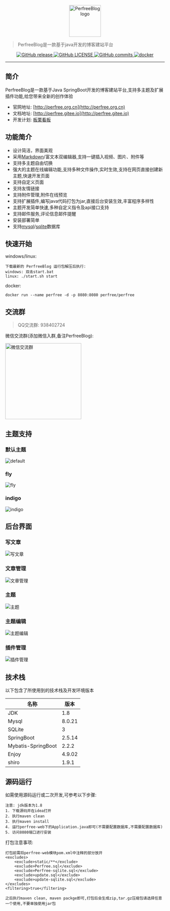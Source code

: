 <p align="center">
    <a href="http://perfree.org.cn" target="_blank" rel="noopener noreferrer">
        <img width="100" src="/screenshot/logo.png" alt="PerfreeBlog logo" />
    </a>
</p>

> PerfreeBlog是一款基于java开发的博客建站平台

<p align="center">
    <a href="https://github.com/perfree/PerfreeBlog/releases">
        <img alt="GitHub release" src="https://badgen.net/github/release/perfree/PerfreeBlog" />
    </a>
    <a href="https://github.com/perfree/PerfreeBlog/blob/master/LICENSE">
        <img alt="GitHub LICENSE" src="https://badgen.net/github/license/perfree/PerfreeBlog" />
    </a>
    <a href="https://github.com/perfree/PerfreeBlog/commits/master">
        <img alt="GitHub commits" src="https://badgen.net/github/commits/perfree/PerfreeBlog" />
    </a>
    <a href="https://registry.hub.docker.com/repository/docker/perfree/perfree">
        <img alt="docker" src="https://badgen.net/docker/pulls/perfree/perfree" />
    </a>
</p>

------------------------------

## 简介
PerfreeBlog是一款基于Java SpringBoot开发的博客建站平台,支持多主题及扩展插件功能,给您带来全新的创作体验

* 官网地址: [http://perfree.org.cn](http://perfree.org.cn)
* 文档地址: [http://perfree.gitee.io](http://perfree.gitee.io)
* 开发计划: [板栗看板](https://web.banlikanban.com/kanban/6193a5656f6f640fbe2d08e4)


## 功能简介
* 设计简洁，界面美观
* 采用[Markdown](https://www.markdownguide.org/)/富文本双编辑器,支持一键插入视频、图片、附件等
* 支持多主题自由切换
* 强大的主题在线编辑功能,支持多种文件操作,实时生效,支持在网页直接创建新主题,快速开发页面
* 支持自定义页面
* 支持友情链接
* 支持附件管理,附件在线预览
* 支持扩展插件,编写java代码打包为jar,直接后台安装生效,丰富程序多样性
* 主题开发简单快速,多种自定义指令及api接口支持
* 支持邮件服务,评论信息邮件提醒
* 安装部署简单
* 支持[mysql](https://www.mysql.com)/[sqlite](https://www.sqlite.org)数据库

## 快速开始
windows/linux:
```
下载最新的 PerfreeBlog 运行包解压后执行:
windows: 双击start.bat
linux: ./start.sh start
```
docker:
```
docker run --name perfree -d -p 8080:8080 perfree/perfree
```
## 交流群
> QQ交流群: 938402724
 
 微信交流群(添加微信入群,备注PerfreeBlog):
 
<img width="240" src="/screenshot/wechat.jpg" alt="微信交流群" />
 
## 主题支持
### 默认主题
![default](./screenshot/default.png)

### fly
![fly](./screenshot/fly.png)

### indigo
![indigo](./screenshot/indigo.png)

## 后台界面
### 写文章
![写文章](./screenshot/写文章.png)

### 文章管理
![文章管理](./screenshot/文章管理.png)

### 主题
![主题](./screenshot/主题管理.png)

### 主题编辑
![主题编辑](./screenshot/主题编辑.png)

### 插件管理
![插件管理](./screenshot/插件管理.png)

## 技术栈
以下包含了所使用到的技术栈及开发环境版本

| 名称                 | 版本     |
|--------------------|--------|
| JDK                | 1.8    |
| Mysql              | 8.0.21 |
| SQLite             | 3      |
| SpringBoot         | 2.5.14 |
| Mybatis-SpringBoot | 2.2.2  |
| Enjoy              | 4.9.02 |
| shiro              | 1.9.1  |

## 源码运行
如需使用源码运行或二次开发,可参考以下步骤:
```
注意: jdk版本为1.8
1. 下载源码并在idea打开
2. 执行maven clean
3. 执行maven install
4. 运行perfree-web下的Application.java即可(不需要配置数据库,不需要配置数据库)
5. 访问8080端口进行安装
```
打包注意事项:
```
打包前需将perfree-web模块pom.xml中注释的部分放开
<excludes>
    <exclude>static/**</exclude>
    <exclude>Perfree.sql</exclude>
    <exclude>Perfree-sqlite.sql</exclude>
    <exclude>update.sql</exclude>
    <exclude>update-sqlite.sql</exclude>
</excludes>
<filtering>true</filtering>

之后执行maven clean, maven packge即可,打包后会生成zip,tar.gz压缩包请选择任意一个使用,不要单独使用jar包
```
